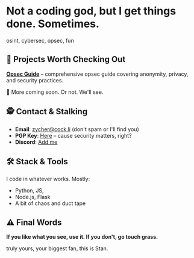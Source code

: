 # Not a coding god, but I get things done. Sometimes. 

osint, cybersec, opsec, fun

## 🚨 Projects Worth Checking Out  

**[Opsec Guide](https://github.com/whos-zycher/opsec-guide)** –  comprehensive opsec guide covering anonymity, privacy, and security practices.  

📌 More coming soon. Or not. We'll see.  

## 🕵️ Contact & Stalking  

- **Email**: [zycher@cock.li](mailto:zycher@cock.li) (don't spam or I'll find you)  
- **PGP Key**: [Here](https://gist.github.com/whos-zycher/17bd9bb7576ca4a566b872992efcf96b) – cause security matters, right?
- **Discord**: [Add me](https://discord.com/users/912436246515703848)

## 🛠️ Stack & Tools  

I code in whatever works. Mostly:  
- Python, JS, 
- Node.js, Flask  
- A bit of chaos and duct tape  

## ⚠️ Final Words  

**If you like what you see, use it. If you don't, go touch grass.**  

truly yours, your biggest fan, this is Stan.
